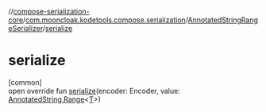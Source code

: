//[compose-serialization-core](../../../index.md)/[com.mooncloak.kodetools.compose.serialization](../index.md)/[AnnotatedStringRangeSerializer](index.md)/[serialize](serialize.md)

# serialize

[common]\
open override fun [serialize](serialize.md)(encoder: Encoder, value: [AnnotatedString.Range](https://developer.android.com/reference/kotlin/androidx/compose/ui/text/AnnotatedString.Range.html)&lt;[T](index.md)&gt;)
